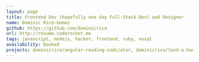 ```yaml
---
layout: page
title: Frontend Dev (hopefully one day Full-Stack Dev) and Designer
name: Dominic Rico-Gomez
github: https://github.com/dominicrico
url: http://resume.coderocket.me
tags: javascript, nodejs, hacker, frontend, ruby, nosql
availability: booked
projects: dominicrico/angular-reading-indicator, dominicrico/lend-a-hand
---
```

